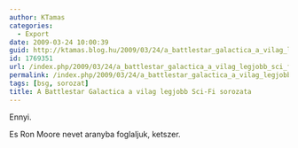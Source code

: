 ```yaml
---
author: KTamas
categories:
  - Export
date: 2009-03-24 10:00:39
guid: http://ktamas.blog.hu/2009/03/24/a_battlestar_galactica_a_vilag_legjobb_sci_fi_sorozata
id: 1769351
url: /index.php/2009/03/24/a_battlestar_galactica_a_vilag_legjobb_sci_fi_sorozata/
permalink: /index.php/2009/03/24/a_battlestar_galactica_a_vilag_legjobb_sci_fi_sorozata/
tags: [bsg, sorozat]
title: A Battlestar Galactica a vilag legjobb Sci-Fi sorozata
---
```


Ennyi. 

Es Ron Moore nevet aranyba foglaljuk, ketszer.

